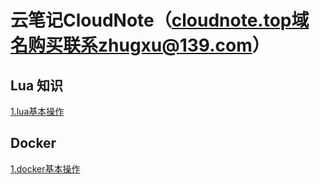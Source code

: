 # 云笔记CloudNote（cloudnote.top域名购买联系zhugxu@139.com）

## Lua 知识

[1.lua基本操作](https://www.cloudnote.top/lua)

## Docker

[1.docker基本操作](https://www.cloudnote.top/docker)

